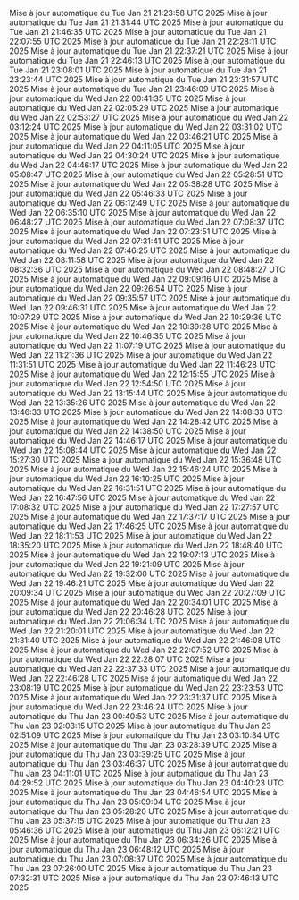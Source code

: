 Mise à jour automatique du Tue Jan 21 21:23:58 UTC 2025
Mise à jour automatique du Tue Jan 21 21:31:44 UTC 2025
Mise à jour automatique du Tue Jan 21 21:46:35 UTC 2025
Mise à jour automatique du Tue Jan 21 22:07:55 UTC 2025
Mise à jour automatique du Tue Jan 21 22:28:11 UTC 2025
Mise à jour automatique du Tue Jan 21 22:37:21 UTC 2025
Mise à jour automatique du Tue Jan 21 22:46:13 UTC 2025
Mise à jour automatique du Tue Jan 21 23:08:01 UTC 2025
Mise à jour automatique du Tue Jan 21 23:23:44 UTC 2025
Mise à jour automatique du Tue Jan 21 23:31:57 UTC 2025
Mise à jour automatique du Tue Jan 21 23:46:09 UTC 2025
Mise à jour automatique du Wed Jan 22 00:41:35 UTC 2025
Mise à jour automatique du Wed Jan 22 02:05:29 UTC 2025
Mise à jour automatique du Wed Jan 22 02:53:27 UTC 2025
Mise à jour automatique du Wed Jan 22 03:12:24 UTC 2025
Mise à jour automatique du Wed Jan 22 03:31:02 UTC 2025
Mise à jour automatique du Wed Jan 22 03:46:21 UTC 2025
Mise à jour automatique du Wed Jan 22 04:11:05 UTC 2025
Mise à jour automatique du Wed Jan 22 04:30:24 UTC 2025
Mise à jour automatique du Wed Jan 22 04:46:17 UTC 2025
Mise à jour automatique du Wed Jan 22 05:08:47 UTC 2025
Mise à jour automatique du Wed Jan 22 05:28:51 UTC 2025
Mise à jour automatique du Wed Jan 22 05:38:28 UTC 2025
Mise à jour automatique du Wed Jan 22 05:46:33 UTC 2025
Mise à jour automatique du Wed Jan 22 06:12:49 UTC 2025
Mise à jour automatique du Wed Jan 22 06:35:10 UTC 2025
Mise à jour automatique du Wed Jan 22 06:48:27 UTC 2025
Mise à jour automatique du Wed Jan 22 07:08:37 UTC 2025
Mise à jour automatique du Wed Jan 22 07:23:51 UTC 2025
Mise à jour automatique du Wed Jan 22 07:31:41 UTC 2025
Mise à jour automatique du Wed Jan 22 07:46:25 UTC 2025
Mise à jour automatique du Wed Jan 22 08:11:58 UTC 2025
Mise à jour automatique du Wed Jan 22 08:32:36 UTC 2025
Mise à jour automatique du Wed Jan 22 08:48:27 UTC 2025
Mise à jour automatique du Wed Jan 22 09:09:16 UTC 2025
Mise à jour automatique du Wed Jan 22 09:26:54 UTC 2025
Mise à jour automatique du Wed Jan 22 09:35:57 UTC 2025
Mise à jour automatique du Wed Jan 22 09:46:31 UTC 2025
Mise à jour automatique du Wed Jan 22 10:07:29 UTC 2025
Mise à jour automatique du Wed Jan 22 10:29:36 UTC 2025
Mise à jour automatique du Wed Jan 22 10:39:28 UTC 2025
Mise à jour automatique du Wed Jan 22 10:46:35 UTC 2025
Mise à jour automatique du Wed Jan 22 11:07:19 UTC 2025
Mise à jour automatique du Wed Jan 22 11:21:36 UTC 2025
Mise à jour automatique du Wed Jan 22 11:31:51 UTC 2025
Mise à jour automatique du Wed Jan 22 11:46:28 UTC 2025
Mise à jour automatique du Wed Jan 22 12:15:55 UTC 2025
Mise à jour automatique du Wed Jan 22 12:54:50 UTC 2025
Mise à jour automatique du Wed Jan 22 13:15:44 UTC 2025
Mise à jour automatique du Wed Jan 22 13:35:26 UTC 2025
Mise à jour automatique du Wed Jan 22 13:46:33 UTC 2025
Mise à jour automatique du Wed Jan 22 14:08:33 UTC 2025
Mise à jour automatique du Wed Jan 22 14:28:42 UTC 2025
Mise à jour automatique du Wed Jan 22 14:38:50 UTC 2025
Mise à jour automatique du Wed Jan 22 14:46:17 UTC 2025
Mise à jour automatique du Wed Jan 22 15:08:44 UTC 2025
Mise à jour automatique du Wed Jan 22 15:27:30 UTC 2025
Mise à jour automatique du Wed Jan 22 15:36:48 UTC 2025
Mise à jour automatique du Wed Jan 22 15:46:24 UTC 2025
Mise à jour automatique du Wed Jan 22 16:10:25 UTC 2025
Mise à jour automatique du Wed Jan 22 16:31:51 UTC 2025
Mise à jour automatique du Wed Jan 22 16:47:56 UTC 2025
Mise à jour automatique du Wed Jan 22 17:08:32 UTC 2025
Mise à jour automatique du Wed Jan 22 17:27:57 UTC 2025
Mise à jour automatique du Wed Jan 22 17:37:17 UTC 2025
Mise à jour automatique du Wed Jan 22 17:46:25 UTC 2025
Mise à jour automatique du Wed Jan 22 18:11:53 UTC 2025
Mise à jour automatique du Wed Jan 22 18:35:20 UTC 2025
Mise à jour automatique du Wed Jan 22 18:48:40 UTC 2025
Mise à jour automatique du Wed Jan 22 19:07:13 UTC 2025
Mise à jour automatique du Wed Jan 22 19:21:09 UTC 2025
Mise à jour automatique du Wed Jan 22 19:32:00 UTC 2025
Mise à jour automatique du Wed Jan 22 19:46:21 UTC 2025
Mise à jour automatique du Wed Jan 22 20:09:34 UTC 2025
Mise à jour automatique du Wed Jan 22 20:27:09 UTC 2025
Mise à jour automatique du Wed Jan 22 20:34:01 UTC 2025
Mise à jour automatique du Wed Jan 22 20:46:28 UTC 2025
Mise à jour automatique du Wed Jan 22 21:06:34 UTC 2025
Mise à jour automatique du Wed Jan 22 21:20:01 UTC 2025
Mise à jour automatique du Wed Jan 22 21:31:40 UTC 2025
Mise à jour automatique du Wed Jan 22 21:46:08 UTC 2025
Mise à jour automatique du Wed Jan 22 22:07:52 UTC 2025
Mise à jour automatique du Wed Jan 22 22:28:07 UTC 2025
Mise à jour automatique du Wed Jan 22 22:37:33 UTC 2025
Mise à jour automatique du Wed Jan 22 22:46:28 UTC 2025
Mise à jour automatique du Wed Jan 22 23:08:19 UTC 2025
Mise à jour automatique du Wed Jan 22 23:23:53 UTC 2025
Mise à jour automatique du Wed Jan 22 23:31:37 UTC 2025
Mise à jour automatique du Wed Jan 22 23:46:24 UTC 2025
Mise à jour automatique du Thu Jan 23 00:40:53 UTC 2025
Mise à jour automatique du Thu Jan 23 02:03:15 UTC 2025
Mise à jour automatique du Thu Jan 23 02:51:09 UTC 2025
Mise à jour automatique du Thu Jan 23 03:10:34 UTC 2025
Mise à jour automatique du Thu Jan 23 03:28:39 UTC 2025
Mise à jour automatique du Thu Jan 23 03:39:25 UTC 2025
Mise à jour automatique du Thu Jan 23 03:46:37 UTC 2025
Mise à jour automatique du Thu Jan 23 04:11:01 UTC 2025
Mise à jour automatique du Thu Jan 23 04:29:52 UTC 2025
Mise à jour automatique du Thu Jan 23 04:40:23 UTC 2025
Mise à jour automatique du Thu Jan 23 04:46:54 UTC 2025
Mise à jour automatique du Thu Jan 23 05:09:04 UTC 2025
Mise à jour automatique du Thu Jan 23 05:28:20 UTC 2025
Mise à jour automatique du Thu Jan 23 05:37:15 UTC 2025
Mise à jour automatique du Thu Jan 23 05:46:36 UTC 2025
Mise à jour automatique du Thu Jan 23 06:12:21 UTC 2025
Mise à jour automatique du Thu Jan 23 06:34:26 UTC 2025
Mise à jour automatique du Thu Jan 23 06:48:12 UTC 2025
Mise à jour automatique du Thu Jan 23 07:08:37 UTC 2025
Mise à jour automatique du Thu Jan 23 07:26:00 UTC 2025
Mise à jour automatique du Thu Jan 23 07:32:31 UTC 2025
Mise à jour automatique du Thu Jan 23 07:46:13 UTC 2025
